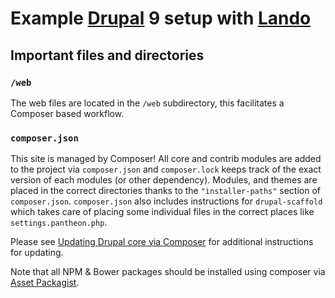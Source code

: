 Example [Drupal](https://drupal.org) 9 setup with [Lando](https://lando.dev/)
====

## Important files and directories

### `/web`

The web files are located in the `/web` subdirectory, this facilitates a Composer based workflow.

### `composer.json`

This site is managed by Composer! All core and contrib modules are added to the project via `composer.json` and `composer.lock` keeps track of the exact version of each modules (or other dependency). Modules, and themes are placed in the correct directories thanks to the `"installer-paths"` section of `composer.json`. `composer.json` also includes instructions for `drupal-scaffold` which takes care of placing some individual files in the correct places like `settings.pantheon.php`.

Please see [Updating Drupal core via Composer](https://www.drupal.org/docs/updating-drupal/updating-drupal-core-via-composer) for additional instructions for updating.

Note that all NPM & Bower packages should be installed using composer via [Asset Packagist](https://asset-packagist.org/).
